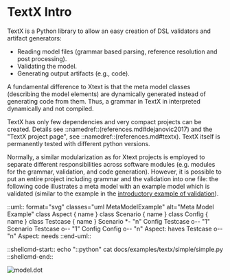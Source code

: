 # TextX Intro

TextX is a Python library to allow an easy creation of
DSL validators and artifact generators:

  * Reading model files (grammar based parsing, reference resolution and post processing).
  * Validating the model.
  * Generating output artifacts (e.g., code).
  
A fundamental difference to Xtext is that the
meta model classes (describing the model elements)
are dynamically generated instead of generating code
from them. Thus, a grammar in TextX in interpreted dynamically 
and not compiled.

TextX has only few dependencies and very compact 
projects can be created. Details see
::namedref::(references.md#dejanovic2017)
and the "TextX project page", see ::namedref::(references.md#textx).
TextX itself is permanently tested with different python versions.

Normally, a similar modularization as for Xtext projects 
is employed to separate different responsibilities across
software modules (e.g. modules for the 
grammar, validation, and code generation). 
However, it is possible to put an entire project
including grammar and the validation into one file:
the following code illustrates a meta model with an example model
which is validated (similar to the example in the 
[introductory example of validation](basics.md#validation)).

::uml:: format="svg" classes="uml MetaModelExample" alt="Meta Model Example"
class Aspect {
  name
}
class Scenario {
  name
}
class Config {
  name
}
class Testcase {
 name
}
Scenario *- "n" Config
Testcase o-- "1" Scenario
Testcase o-- "1" Config
Config o-- "n" Aspect: haves
Testcase o-- "n" Aspect: needs
::end-uml::

::shellcmd-start:: 
echo "::python"
cat docs/examples/textx/simple/simple.py
::shellcmd-end:: 

![model.dot](images/textx_simple_model_dot.svg "model.dot")

